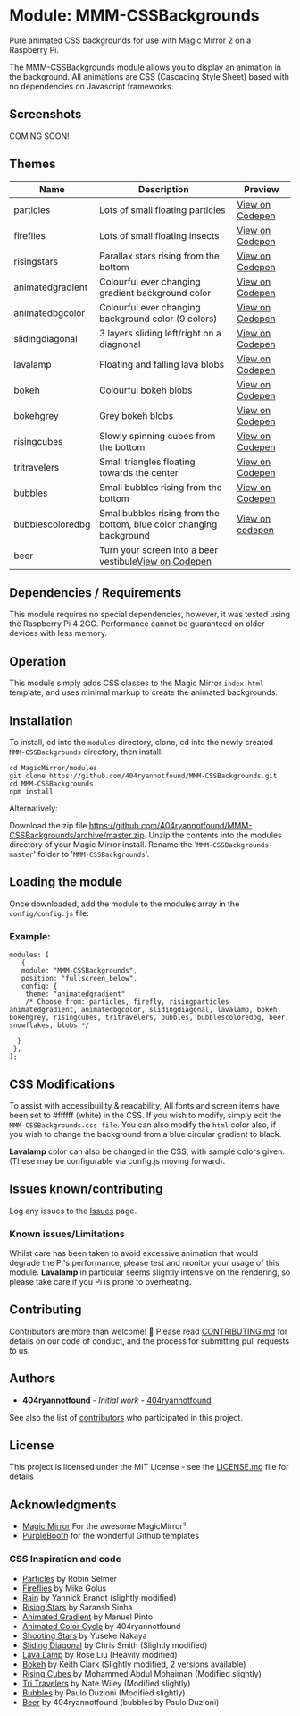 # Module: MMM-CSSBackgrounds

Pure animated CSS backgrounds for use with Magic Mirror 2 on a Raspberry Pi.
 
The MMM-CSSBackgrounds module allows you to display an animation in the background. All animations are CSS (Cascading Style Sheet) based with no dependencies on Javascript frameworks.

## Screenshots

COMING SOON!


## Themes

Name | Description | Preview
------------ | ------------- | -------------
particles|Lots of small floating particles| [View on Codepen](https://codepen.io/404ryannotfound/full/bGdYEwG)
fireflies|Lots of small floating insects| [View on Codepen](https://codepen.io/404ryannotfound/full/wvapBLK)
risingstars|Parallax stars rising from the bottom| [View on Codepen](https://codepen.io/404ryannotfound/full/NWqXPRQ)
animatedgradient|Colourful ever changing gradient background color| [View on Codepen](https://codepen.io/404ryannotfound/full/XWbzmZd)
animatedbgcolor|Colourful ever changing background color (9 colors)|[View on Codepen](https://codepen.io/404ryannotfound/full/XWbzmZd)
slidingdiagonal|3 layers sliding left/right on a diagnonal| [View on Codepen](https://codepen.io/404ryannotfound/full/wvaPPjQ)
lavalamp|Floating and falling lava blobs| [View on Codepen](https://codepen.io/404ryannotfound/full/gOpXpMM)
bokeh|Colourful bokeh blobs| [View on Codepen](https://codepen.io/404ryannotfound/full/abOEEaV)
bokehgrey|Grey bokeh blobs| [View on Codepen](https://codepen.io/404ryannotfound/full/YzXYYdR)
risingcubes|Slowly spinning cubes from the bottom| [View on Codepen](https://codepen.io/404ryannotfound/full/XWbzZRx)
tritravelers|Small triangles floating towards the center| [View on Codepen](https://codepen.io/404ryannotfound/full/zYGpGXX)
bubbles|Small bubbles rising from the bottom| [View on Codepen](https://codepen.io/404ryannotfound/full/OJVzQJP)
bubblescoloredbg|Smallbubbles rising from the bottom, blue color changing background|[View on codepen](https://codepen.io/404ryannotfound/full/VwLyyRV)
beer|Turn your screen into a beer vestibule[View on Codepen](https://codepen.io/404ryannotfound/full/poJpadd)

## Dependencies / Requirements
This module requires no special dependencies, however, it was tested using the Raspberry Pi 4 2GG. Performance cannot be guaranteed on older devices with less memory.

## Operation
This module simply adds CSS classes to the Magic Mirror `index.html` template, and uses minimal markup to create the animated backgrounds.

## Installation

To install, cd into the `modules` directory, clone, cd into the newly created `MMM-CSSBackgrounds` directory, then install.
```
cd MagicMirror/modules
git clone https://github.com/404ryannotfound/MMM-CSSBackgrounds.git
cd MMM-CSSBackgrounds
npm install
```
Alternatively:

Download the zip file https://github.com/404ryannotfound/MMM-CSSBackgrounds/archive/master.zip. Unzip the contents into the modules directory of your Magic Mirror install. Rename the '```MMM-CSSBackgrounds-master```' folder to '```MMM-CSSBackgrounds```'.

## Loading the module
Once downloaded, add the module to the modules array in the ```config/config.js``` file:

### Example:
```
modules: [
   {
   module: "MMM-CSSBackgrounds", 
   position: "fullscreen_below",
   config: {
	theme: "animatedgradient"       
	/* Choose from: particles, firefly, risingparticles animatedgradient, animatedbgcolor, slidingdiagonal, lavalamp, bokeh, bokehgrey, risingcubes, tritravelers, bubbles, bubblescoloredbg, beer, snowflakes, blobs */

  }   
 }, 
];
```
## CSS Modifications

To assist with accessibuility & readability, All fonts and screen items have been set to #ffffff (white) in the CSS.
If you wish to modify, simply edit the ```MMM-CSSBackgrounds.css file```. You can also modify the ```html``` color also, if you wish to change the background from a blue circular gradient to black.

**Lavalamp** color can also be changed in the CSS, with sample colors given. (These may be configurable via config.js moving forward).

## Issues known/contributing

Log any issues to the [Issues](https://github.com/404ryannotfound/MMM-CSSBackgrounds/issues) page.

### Known issues/Limitations

Whilst care has been taken to avoid excessive animation that would degrade the Pi's performance, please test and monitor your usage of this module. **Lavalamp** in particular seems slightly intensive on the rendering, so please take care if you Pi is prone to overheating.


## Contributing

Contributors are more than welcome! :hugs: Please read [CONTRIBUTING.md](https://gist.github.com/404ryannotfound/0ca9e2841326f3b115b437008fec5233) for details on our code of conduct, and the process for submitting pull requests to us.

## Authors

* **404ryannotfound** - *Initial work* - [404ryannotfound](https://github.com/404ryannotfound)

See also the list of [contributors](https://github.com/404ryannotfound/MMM-CSSBackgrounds/contributors) who participated in this project.

## License

This project is licensed under the MIT License - see the [LICENSE.md](LICENSE.md) file for details

## Acknowledgments

* [Magic Mirror](https://github.com/MichMich/MagicMirror) For the awesome MagicMirror²
* [PurpleBooth](https://gist.github.com/PurpleBooth/109311bb0361f32d87a2) for the wonderful Github templates

### CSS Inspiration and code
* [Particles](https://codepen.io/robinselmer/pen/mRjoXr) by Robin Selmer
* [Fireflies](https://codepen.io/mikegolus/pen/Jegvym)  by Mike Golus
* [Rain](https://codepen.io/Coderesting/pen/RwwLPZM)  by Yannick Brandt (slightly modified)
* [Rising Stars](https://codepen.io/saransh/pen/BKJun/) by  Saransh Sinha 
* [Animated Gradient](https://codepen.io/P1N2O/pen/pyBNzX/) by Manuel Pinto 
* [Animated Color Cycle](https://codepen.io/404ryannotfound/pen/XWbzmZd) by 404ryannotfound
* [Shooting Stars](https://codepen.io/YusukeNakaya/pen/XyOaBj/) by Yuseke Nakaya 
* [Sliding Diagonal](https://codepen.io/chris22smith/pen/RZogMa) by Chris Smith (Slightly modified)
* [Lava Lamp](https://codepen.io/Rosefae/pen/XPaMYL) by Rose Liu (Heavily modified)
* [Bokeh](https://codepen.io/keithclark/pen/ZjrwpW/) by Keith Clark (Slightly modified, 2 versions available)
* [Rising Cubes](https://codepen.io/mohaiman/pen/MQqMyo) by Mohammed Abdul Mohaiman (Modified slightly)
* [Tri Travelers](https://codepen.io/natewiley/pen/WvEwej) by Nate Wiley (Modified slightly)
* [Bubbles](https://codepen.io/Paolo-Duzioni/pen/MQmbJo) by Paulo Duzioni (Modified slightly)
* [Beer](https://codepen.io/404ryannotfound/full/poJpadd) by 404ryannotfound (bubbles by Paulo Duzioni)
